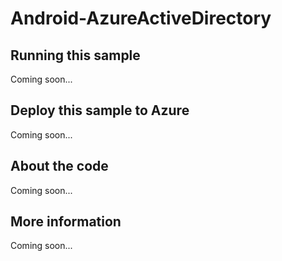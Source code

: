 # Android-AzureActiveDirectory

## Running this sample
Coming soon...
## Deploy this sample to Azure
Coming soon...
## About the code
Coming soon...
## More information
Coming soon...